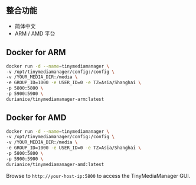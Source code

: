 ## 整合功能
- 简体中文
- ARM / AMD 平台

## Docker for ARM
```bash
docker run -d --name=tinymediamanager \
-v /opt/tinymediamanager/config:/config \
-v /YOUR_MEDIA_DIR:/media \
-e GROUP_ID=1000 -e USER_ID=0 -e TZ=Asia/Shanghai \
-p 5800:5800 \
-p 5900:5900 \
durianice/tinymediamanager-arm:latest
```

## Docker for AMD
```bash
docker run -d --name=tinymediamanager \
-v /opt/tinymediamanager/config:/config \
-v /YOUR_MEDIA_DIR:/media \
-e GROUP_ID=1000 -e USER_ID=0 -e TZ=Asia/Shanghai \
-p 5800:5800 \
-p 5900:5900 \
durianice/tinymediamanager-amd:latest
```

Browse to `http://your-host-ip:5800` to access the TinyMediaManager GUI.
